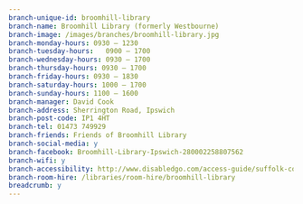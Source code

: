```yaml
---
branch-unique-id: broomhill-library
branch-name: Broomhill Library (formerly Westbourne)
branch-image: /images/branches/broomhill-library.jpg
branch-monday-hours: 0930 – 1230
branch-tuesday-hours:	0900 – 1700
branch-wednesday-hours:	0930 – 1700
branch-thursday-hours: 0930 – 1700
branch-friday-hours: 0930 – 1830
branch-saturday-hours: 1000 – 1700
branch-sunday-hours: 1100 – 1600
branch-manager: David Cook
branch-address: Sherrington Road, Ipswich
branch-post-code: IP1 4HT
branch-tel: 01473 749929
branch-friends: Friends of Broomhill Library
branch-social-media: y
branch-facebook: Broomhill-Library-Ipswich-280002258807562
branch-wifi: y
branch-accessibility: http://www.disabledgo.com/access-guide/suffolk-county-council/westbourne-library-2
branch-room-hire: /libraries/room-hire/broomhill-library
breadcrumb: y
---
```

